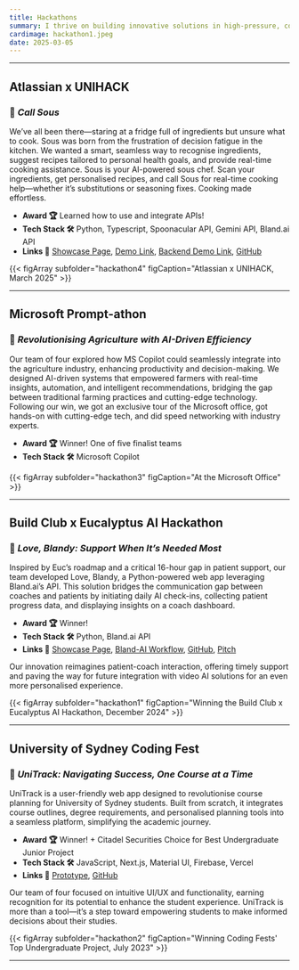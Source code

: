```yaml
---
title: Hackathons
summary: I thrive on building innovative solutions in high-pressure, collaborative environments — and hackathons are my favorite playground. Here’s a glimpse into some of the most rewarding projects I’ve been a part of.
cardimage: hackathon1.jpeg
date: 2025-03-05
---
```


---------------------------------------------------------------------------------------------------------------------

## **Atlassian x UNIHACK**
### 🚀 *Call Sous*

We’ve all been there—staring at a fridge full of ingredients but unsure what to cook. Sous was born from the frustration of decision fatigue in the kitchen. We wanted a smart, seamless way to recognise ingredients, suggest recipes tailored to personal health goals, and provide real-time cooking assistance. Sous is your AI-powered sous chef. Scan your ingredients, get personalised recipes, and call Sous for real-time cooking help—whether it’s substitutions or seasoning fixes. Cooking made effortless.

- **Award 🏆** Learned how to use and integrate APIs!
- **Tech Stack 🛠️** Python, Typescript, Spoonacular API, Gemini API, Bland.ai API
- **Links 🔗** [Showcase Page](https://campus.buildclub.ai/projects/0193955a-c4bb-70fa-95cf-9ed495e582da), [Demo Link](https://drive.google.com/file/d/1Z0Fv4IWEY3eSzPv9xpwT1DNZVjyYK-3I/view?usp=sharing), [Backend Demo Link](https://www.loom.com/share/8110baf763c745a286f866b8c942af8b?sid=92782277-2ea3-48ae-84a0-fe700dd972cc), [GitHub](https://github.com/devanshimirchandani/sous)

{{< figArray subfolder="hackathon4" figCaption="Atlassian x UNIHACK, March 2025" >}}

---------------------------------------------------------------------------------------------------------------------

## **Microsoft Prompt-athon**
### 🚀 *Revolutionising Agriculture with AI-Driven Efficiency*

Our team of four explored how MS Copilot could seamlessly integrate into the agriculture industry, enhancing productivity and decision-making. We designed AI-driven systems that empowered farmers with real-time insights, automation, and intelligent recommendations, bridging the gap between traditional farming practices and cutting-edge technology. Following our win, we got an exclusive tour of the Microsoft office, got hands-on with cutting-edge tech, and did speed networking with industry experts.

- **Award 🏆** Winner! One of five finalist teams
- **Tech Stack 🛠️** Microsoft Copilot

{{< figArray subfolder="hackathon3" figCaption="At the Microsoft Office" >}}

---------------------------------------------------------------------------------------------------------------------

## **Build Club x Eucalyptus AI Hackathon**
### 🚀 *Love, Blandy: Support When It’s Needed Most*

Inspired by Euc’s roadmap and a critical 16-hour gap in patient support, our team developed Love, Blandy, a Python-powered web app leveraging Bland.ai’s API. This solution bridges the communication gap between coaches and patients by initiating daily AI check-ins, collecting patient progress data, and displaying insights on a coach dashboard.

- **Award 🏆** Winner!
- **Tech Stack 🛠️** Python, Bland.ai API
- **Links 🔗** [Showcase Page](https://campus.buildclub.ai/projects/0193955a-c4bb-70fa-95cf-9ed495e582da), [Bland-AI Workflow](https://app.bland.ai/dashboard/convo-pathways?id=67e3abe8-6f17-45bf-b683-ba7f0140af19), [GitHub](https://github.com/gitparth12/euc-coach-app), [Pitch](https://drive.google.com/file/d/19TVislLJYD01Ur7npDDCnFFRPWA7cwP9/view)

Our innovation reimagines patient-coach interaction, offering timely support and paving the way for future integration with video AI solutions for an even more personalised experience.

{{< figArray subfolder="hackathon1" figCaption="Winning the Build Club x Eucalyptus AI Hackathon, December 2024" >}}

---------------------------------------------------------------------------------------------------------------------

## **University of Sydney Coding Fest**
### 🚀 *UniTrack: Navigating Success, One Course at a Time*

UniTrack is a user-friendly web app designed to revolutionise course planning for University of Sydney students. Built from scratch, it integrates course outlines, degree requirements, and personalised planning tools into a seamless platform, simplifying the academic journey.

- **Award 🏆** Winner! + Citadel Securities Choice for Best Undergraduate Junior Project
- **Tech Stack 🛠️** JavaScript, Next.js, Material UI, Firebase, Vercel
- **Links 🔗** [Prototype](https://www.unitrack.au), [GitHub](https://www.unitrack.au)

Our team of four focused on intuitive UI/UX and functionality, earning recognition for its potential to enhance the student experience. UniTrack is more than a tool—it’s a step toward empowering students to make informed decisions about their studies.

{{< figArray subfolder="hackathon2" figCaption="Winning Coding Fests' Top Undergraduate Project, July 2023" >}}


---------------------------------------------------------------------------------------------------------------------
